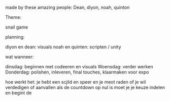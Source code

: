 made by these amazing people:
Dean, diyon, noah, quinton 

Theme: 

snail game

planning:

diyon en dean: visuals
noah en quinten: scripten / unity 

wat wanneer:

dinsdag: beginnen met codeeren en visuals
Woensdag: verder werken
Donderdag: polishen, inleveren, final touches, klaarmaken voor expo


hoe werkt het:
je hebt een scjild en speer en je meot raden of je wil verdedigen of aanvallen als de countdown op nul is moet je je keuze indelen en begint de  
